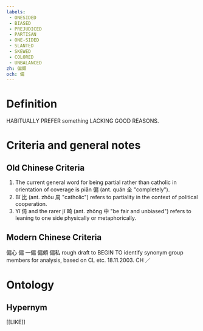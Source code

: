 ```yaml
---
labels: 
 - ONESIDED
 - BIASED
 - PREJUDICED
 - PARTISAN
 - ONE-SIDED
 - SLANTED
 - SKEWED
 - COLORED
 - UNBALANCED
zh: 偏頗
och: 偏
---
```


# Definition
HABITUALLY PREFER something LACKING GOOD REASONS.
# Criteria and general notes
## Old Chinese Criteria
1. The current general word for being partial rather than catholic in orientation of coverage is piān 偏 (ant. quán 全 "completely").
2. Bǐ 比 (ant. zhōu 周 "catholic") refers to partiality in the context of political cooperation.
3. Yǐ 倚 and the rarer jī 畸 (ant. zhōng 中 "be fair and unbiased") refers to leaning to one side physically or metaphorically.
## Modern Chinese Criteria
偏心
偏
一偏
偏頗
偏私
rough draft to BEGIN TO identify synonym group members for analysis, based on CL etc. 18.11.2003. CH ／
# Ontology

## Hypernym
[[LIKE]]